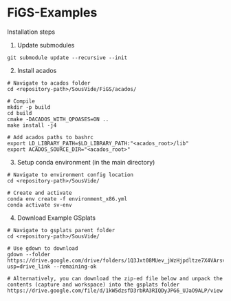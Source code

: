 # FiGS-Examples
Installation steps
1) Update submodules
```
git submodule update --recursive --init
```
2) Install acados
```
# Navigate to acados folder
cd <repository-path>/SousVide/FiGS/acados/

# Compile
mkdir -p build
cd build
cmake -DACADOS_WITH_QPOASES=ON ..
make install -j4

# Add acados paths to bashrc
export LD_LIBRARY_PATH=$LD_LIBRARY_PATH:"<acados_root>/lib"
export ACADOS_SOURCE_DIR="<acados_root>"
```
3) Setup conda environment (in the main directory)
```
# Navigate to environment config location
cd <repository-path>/SousVide/

# Create and activate
conda env create -f environment_x86.yml
conda activate sv-env
```
4) Download Example GSplats
```
# Navigate to gsplats parent folder
cd <repository-path>/SousVide/

# Use gdown to download
gdown --folder https://drive.google.com/drive/folders/1Q3Jxt08MUev_jWzHjpdltze7X4VArsvA?usp=drive_link --remaining-ok

# Alternatively, you can download the zip-ed file below and unpack the contents (capture and workspace) into the gsplats folder
https://drive.google.com/file/d/1kW5dzsfD3rbRA3RIQDyJPG6_UJaO9ALP/view
```
